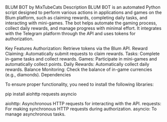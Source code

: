 BLUM BOT by MixTubeCats
Description
BLUM BOT is an automated Python script designed to perform various actions in applications and games on the Blum platform, such as claiming rewards, completing daily tasks, and interacting with mini-games. The bot helps automate the gaming process, collect daily rewards, and manage progress with minimal effort. It integrates with the Telegram platform through the API and uses tokens for authorization.


Key Features
Authorization: Retrieve tokens via the Blum API.
Reward Claiming: Automatically submit requests to claim rewards.
Tasks: Complete in-game tasks and collect rewards.
Games: Participate in mini-games and automatically collect points.
Daily Rewards: Automatically collect daily rewards.
Balance Monitoring: Check the balance of in-game currencies (e.g., diamonds).
Dependencies


To ensure proper functionality, you need to install the following libraries:

pip install aiohttp requests asyncio


aiohttp: Asynchronous HTTP requests for interacting with the API.
requests: For making synchronous HTTP requests during authorization.
asyncio: To manage asynchronous tasks.
